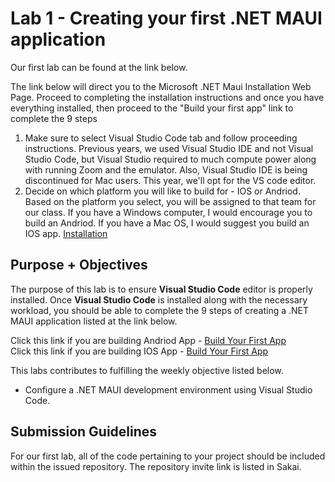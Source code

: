 # Lab 1 - Creating your first .NET MAUI application
Our first lab can be found at the link below.

The link below will direct you to the Microsoft .NET Maui Installation Web Page.  Proceed to completing the installation instructions and once you have everything installed, then proceed to the "Build your first app" link to complete the 9 steps
1.  Make sure to select Visual Studio Code tab and follow proceeding instructions. Previous years, we used Visual Studio IDE and not Visual Studio Code, but Visual Studio required to much compute power along with running Zoom and the emulator.  Also, Visual Studio IDE is being discontinued for Mac users. This year, we'll opt for the VS code editor.
2.  Decide on which platform you will like to build for - IOS or Andriod. Based on the platform you select, you will be assigned to that team for our class.  If you have a Windows computer, I would encourage you to build an Andriod.  If you have a Mac OS, I would suggest you build an IOS app.
[Installation](https://learn.microsoft.com/en-us/dotnet/maui/get-started/installation?view=net-maui-9.0&tabs=visual-studio-code)

## Purpose + Objectives
The purpose of this lab is to ensure **Visual Studio Code** editor is properly installed.  Once **Visual Studio Code** is installed along with the necessary workload, you should be able to complete the 9 steps of creating a .NET MAUI application listed at the link below.

Click this link if you are building Andriod App - [Build Your First App](https://learn.microsoft.com/en-us/dotnet/maui/get-started/first-app?pivots=devices-android&view=net-maui-9.0&tabs=visual-studio-code)  
Click this link if you are building IOS App - [Build Your First App](https://learn.microsoft.com/en-us/dotnet/maui/get-started/first-app?pivots=devices-ios&view=net-maui-9.0&tabs=visual-studio-code)  

This labs contributes to fulfilling the weekly objective listed below.
   - Configure a .NET MAUI development environment using Visual Studio Code.

## Submission Guidelines
For our first lab, all of the code pertaining to your project should be included within the issued repository.  The repository invite link is listed in Sakai.
